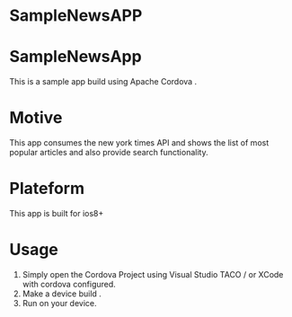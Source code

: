 # SampleNewsAPP 

# SampleNewsApp
This is a sample app build using Apache Cordova .

# Motive

This app consumes the new york times API and shows the list of most popular articles and also provide search functionality.

# Plateform

This app is built for ios8+

# Usage

1. Simply open the Cordova Project using Visual Studio TACO / or XCode with cordova configured.
2. Make a device build .
3. Run on your device.
